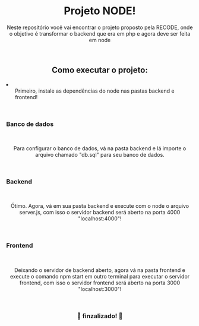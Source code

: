 <h1 align="center">
    Projeto NODE!
</h1>
<p align="center">Neste repositório você vai encontrar o projeto proposto pela RECODE, onde o objetivo é transformar o backend que era em php e agora deve ser feita em node</p>
<br>
<h2 align="center">
    Como executar o projeto:
</h2>
<li>
    <ul>Primeiro, instale as dependências do node nas pastas backend e frontend!</ul>
</li>
<br>
<h3>Banco de dados</h3>
<br>
<p align="center">Para configurar o banco de dados, vá na pasta backend e lá importe o arquivo chamado "db.sql" para seu banco de dados.</p>
<br>
<h3>Backend</h3>
<br>
<p align="center">Ótimo. Agora, vá em sua pasta backend e execute com o node o arquivo server.js, com isso o servidor backend será aberto na porta 4000 "localhost:4000"!</p>
<br>
<h3>Frontend</h3>
<br>
<p align="center">Deixando o servidor de backend aberto, agora vá na pasta frontend e execute o comando npm start em outro terminal para executar o servidor frontend,
com isso o servidor frontend será aberto na porta 3000 "localhost:3000"!</p>
<br>
<h3 align="center">
   🌌 finzalizado! 🌌
</h3>
